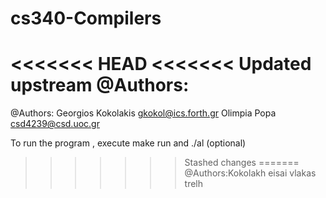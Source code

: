 # cs340-Compilers

<<<<<<< HEAD
<<<<<<< Updated upstream
@Authors:
=======
@Authors: 
Georgios Kokolakis gkokol@ics.forth.gr
Olimpia  Popa      csd4239@csd.uoc.gr

To run the program , execute make run and ./al <arg1> <arg2>(optional)
>>>>>>> Stashed changes
=======
@Authors:Kokolakh eisai vlakas
>>>>>>> trelh
